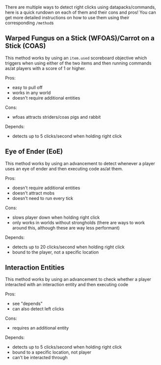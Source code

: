 There are multiple ways to detect right clicks using datapacks/commands, here is a quick rundown on each of them and their cons and pros! 
You can get more detailed instructions on how to use them using their corresponding `/method`s

## Warped Fungus on a Stick (WFOAS)/Carrot on a Stick (COAS)

This method works by using an `item.used` scoreboard objective which triggers when using either of the two items and then running commands as/at players with a score of 1 or higher.

Pros:

- easy to pull off
- works in any world
- doesn't require additional entities

Cons:

- wfoas attracts striders/coas pigs and rabbit

Depends:

- detects up to 5 clicks/second when holding right click

## Eye of Ender (EoE)

This method works by using an advancement to detect whenever a player uses an eye of ender and then executing code as/at them.

Pros:

- doesn't require additional entities
- doesn't attract mobs
- doesn't need to run every tick

Cons:

- slows player down when holding right click
- only works in worlds without strongholds (there are ways to work around this, although these are way less performant)

Depends:

- detects up to 20 clicks/second when holding right click
- bound to the player, not a specific location

## Interaction Entities

This method works by using an advancement to check whether a player interacted with an interaction entity and then executing code

Pros:

- see "depends"
- can also detect left clicks

Cons:

- requires an additional entity

Depends:

- detects up to 5 clicks/second when holding right click
- bound to a specific location, not player
- can't be interacted through
